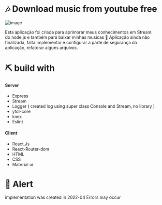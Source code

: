 # 🎶 Download music from youtube free 
 
![image](https://user-images.githubusercontent.com/69175890/167321789-dc33cce3-da96-4f00-af83-d1647077e2b6.png)

Esta aplicação foi criada para aprimorar meus conhecimentos em Stream do node.js e também para baixar minhas musicas 📍
Aplicação ainda não finalizada, falta implementar e configurar a parte de segurança da aplicação, refatorar alguns arquivos.

# ⛏ build with 

#### Server
- Express 
- Stream 
- Logger ( created log using super class Console and Stream, no library )
- ytdl-core
- knex 
- Eslint

#### Client
- React.Js 
- React-Router-dom 
- HTML
- CSS
- Material ui

# 📌 Alert

implementation was created in 2022-04 Errors may occur

